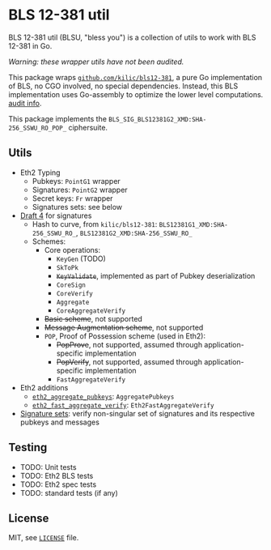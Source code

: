 # BLS 12-381 util

BLS 12-381 util (BLSU, "bless you") is a collection of utils to work with BLS 12-381 in Go.

*Warning: these wrapper utils have not been audited.*

This package wraps [`github.com/kilic/bls12-381`](https://github.com/kilic/bls12-381), 
a pure Go implementation of BLS, no CGO involved, no special dependencies.
Instead, this BLS implementation uses Go-assembly to optimize the lower level computations.
[audit info](https://github.com/kilic/bls12-381/issues/19).

This package implements the `BLS_SIG_BLS12381G2_XMD:SHA-256_SSWU_RO_POP_` ciphersuite.

## Utils

- Eth2 Typing
  - Pubkeys: `PointG1` wrapper
  - Signatures: `PointG2` wrapper
  - Secret keys: `Fr` wrapper
  - Signatures sets: see below
- [Draft 4](https://datatracker.ietf.org/doc/html/draft-irtf-cfrg-bls-signature-04) for signatures
  - Hash to curve, from `kilic/bls12-381`: `BLS12381G1_XMD:SHA-
    256_SSWU_RO_`, `BLS12381G2_XMD:SHA-256_SSWU_RO_`
  - Schemes:
    - Core operations:
      - `KeyGen` (TODO)
      - `SkToPk`
      - ~~`KeyValidate`~~, implemented as part of Pubkey deserialization
      - `CoreSign`
      - `CoreVerify`
      - `Aggregate`
      - `CoreAggregateVerify`
    - ~~Basic scheme~~, not supported
    - ~~Message Augmentation scheme~~, not supported
    - `POP`, Proof of Possession scheme (used in Eth2):
      - ~~PopProve~~, not supported, assumed through application-specific implementation
      - ~~PopVerify~~, not supported, assumed through application-specific implementation
      - `FastAggregateVerify`
- Eth2 additions
  - [`eth2_aggregate_pubkeys`](https://github.com/ethereum/eth2.0-specs/blob/dev/specs/altair/bls.md#eth2_aggregate_pubkeys): `AggregatePubkeys`
  - [`eth2_fast_aggregate_verify`](https://github.com/ethereum/eth2.0-specs/blob/dev/specs/altair/bls.md#eth2_fast_aggregate_verify): `Eth2FastAggregateVerify`
- [Signature sets](https://ethresear.ch/t/fast-verification-of-multiple-bls-signatures/5407): verify non-singular set of signatures and its respective pubkeys and messages

## Testing

- TODO: Unit tests
- TODO: Eth2 BLS tests
- TODO: Eth2 spec tests
- TODO: standard tests (if any)

## License

MIT, see [`LICENSE`](./LICENSE) file.
